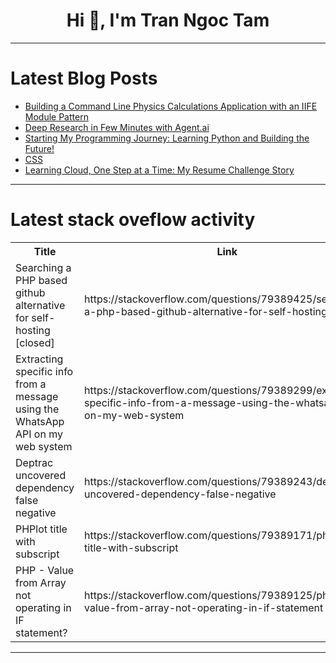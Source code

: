 <h1 align="center">Hi 👋, I'm Tran Ngoc Tam</h1>

---

# Latest Blog Posts 
<!-- BLOG-POST-LIST:START -->
- [Building a Command Line Physics Calculations Application with an IIFE Module Pattern](https://dev.to/chukwuma1976/building-a-command-line-physics-calculations-application-with-an-iife-module-pattern-dbk)
- [Deep Research in Few Minutes with Agent.ai](https://dev.to/ifihan/deep-research-in-few-minutes-with-agentai-163f)
- [Starting My Programming Journey: Learning Python and Building the Future!](https://dev.to/najm_dine454/starting-my-programming-journey-learning-python-and-building-the-future-j05)
- [CSS](https://dev.to/katherineh/css-5pl)
- [Learning Cloud, One Step at a Time: My Resume Challenge Story](https://dev.to/divyanshi_nath_c92a6ad79b/learning-cloud-one-step-at-a-time-my-resume-challenge-story-4b3f)
<!-- BLOG-POST-LIST:END -->

---

# Latest stack oveflow activity
<table>
  <tr><th>Title</th><th>Link</th></tr>
  <!-- STACKOVERFLOW:START --><tr><td>Searching a PHP based github alternative for self-hosting [closed]</td><td>https://stackoverflow.com/questions/79389425/searching-a-php-based-github-alternative-for-self-hosting</td></tr><tr><td>Extracting specific info from a message using the WhatsApp API on my web system</td><td>https://stackoverflow.com/questions/79389299/extracting-specific-info-from-a-message-using-the-whatsapp-api-on-my-web-system</td></tr><tr><td>Deptrac uncovered dependency false negative</td><td>https://stackoverflow.com/questions/79389243/deptrac-uncovered-dependency-false-negative</td></tr><tr><td>PHPlot title with subscript</td><td>https://stackoverflow.com/questions/79389171/phplot-title-with-subscript</td></tr><tr><td>PHP - Value from Array not operating in IF statement?</td><td>https://stackoverflow.com/questions/79389125/php-value-from-array-not-operating-in-if-statement</td></tr><!-- STACKOVERFLOW:END -->
</table>

---


